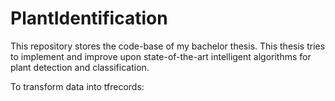 # PlantIdentification
This repository stores the code-base of my bachelor thesis. This thesis tries to implement and improve upon state-of-the-art intelligent algorithms for plant detection and classification.



To transform data into tfrecords: 


